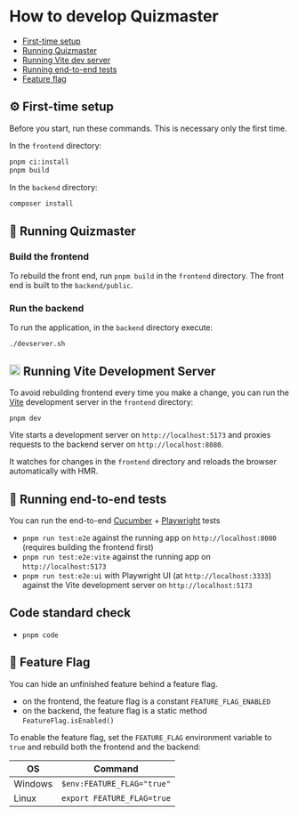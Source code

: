 # How to develop Quizmaster

- [First-time setup](#🚀-first-time-setup)
- [Running Quizmaster](#🚀-running-quizmaster)
- [Running Vite dev server](#running-vite-development-server)
- [Running end-to-end tests](#🧪-running-end-to-end-tests)
- [Feature flag](#🚩-feature-flag)

## ⚙️ First-time setup

Before you start, run these commands. This is necessary only the first time.

In the `frontend` directory:

```sh
pnpm ci:install
pnpm build
```

In the `backend` directory:

```sh
composer install
```

## 🚀 Running Quizmaster

### Build the frontend

To rebuild the front end, run `pnpm build` in the `frontend` directory. The front end is built to the `backend/public`.

### Run the backend

To run the application, in the `backend` directory execute:

```
./devserver.sh
```

## <img src="https://vitejs.dev/logo.svg" height="20"> Running Vite Development Server

To avoid rebuilding frontend every time you make a change, you can run the [Vite](https://vitejs.dev/guide/)
development server in the `frontend` directory:

```
pnpm dev
```

Vite starts a development server on `http://localhost:5173` and proxies requests to the backend server
on `http://localhost:8080`.

It watches for changes in the `frontend` directory and reloads the browser automatically with HMR.

## 🧪 Running end-to-end tests

You can run the end-to-end [Cucumber](https://cucumber.io/docs/guides/) + [Playwright](https://playwright.dev/) tests

- `pnpm run test:e2e` against the running app on `http://localhost:8080` (requires building the frontend first)
- `pnpm run test:e2e:vite` against the running app on `http://localhost:5173`
- `pnpm run test:e2e:ui` with Playwright UI (at `http://localhost:3333`) against the Vite development server on `http://localhost:5173`

## Code standard check

- `pnpm code`

## 🚩 Feature Flag

You can hide an unfinished feature behind a feature flag.

- on the frontend, the feature flag is a constant `FEATURE_FLAG_ENABLED`
- on the backend, the feature flag is a static method `FeatureFlag.isEnabled()`

To enable the feature flag, set the `FEATURE_FLAG` environment variable to `true` and rebuild both the frontend and
the backend:

| OS      | Command                    |
|---------|----------------------------|
| Windows | `$env:FEATURE_FLAG="true"` |
| Linux   | `export FEATURE_FLAG=true` |
